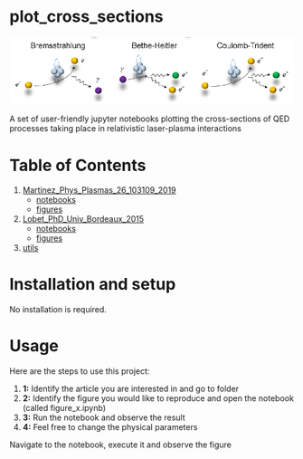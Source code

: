 # plot_cross_sections

![Coulomb QED processes](./utils/coulomb_QED_processes.PNG)

A set of user-friendly jupyter notebooks plotting the cross-sections of QED processes taking place in relativistic laser-plasma interactions

# Table of Contents

1. [Martinez_Phys_Plasmas_26_103109_2019](#folder1)
    - [notebooks](#subfolder1)
    - [figures](#subfolder2)
2. [Lobet_PhD_Univ_Bordeaux_2015](#folder2)
    - [notebooks](#subfolder1)
    - [figures](#subfolder2)
3. [utils](#folder2)

# Installation and setup

No installation is required.

# Usage

Here are the steps to use this project:

1. **1:** Identify the article you are interested in and go to folder
2. **2:** Identify the figure you would like to reproduce and open the notebook (called figure_x.ipynb)
3. **3:** Run the notebook and observe the result
4. **4:** Feel free to change the physical parameters

Navigate to the notebook, execute it and observe the figure